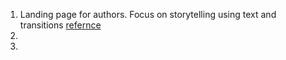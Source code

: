 1. Landing page for authors. Focus on storytelling using text and transitions [refernce](https://www.writersblockrelief.net/open-enrollment?r_done=1)
2. 
3. 